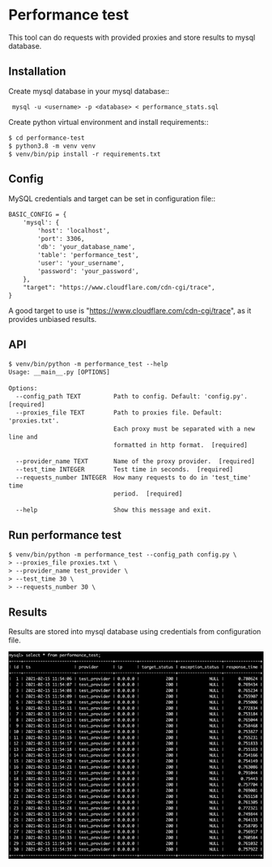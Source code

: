 # Performance test

This tool can do requests with provided proxies and store results to mysql database.

## Installation

Create mysql database in your mysql database::

     mysql -u <username> -p <database> < performance_stats.sql
     
Create python virtual environment and install requirements::

    $ cd performance-test
    $ python3.8 -m venv venv
    $ venv/bin/pip install -r requirements.txt
    
## Config

MySQL credentials and target can be set in configuration file::

    BASIC_CONFIG = {
        'mysql': {
            'host': 'localhost',
            'port': 3306,
            'db': 'your_database_name',
            'table': 'performance_test',
            'user': 'your_username',
            'password': 'your_password',
        },
        "target": "https://www.cloudflare.com/cdn-cgi/trace",
    }

A good target to use is "https://www.cloudflare.com/cdn-cgi/trace", as it provides unbiased results.

## API

    $ venv/bin/python -m performance_test --help                                                                                      
    Usage: __main__.py [OPTIONS]
    
    Options:
      --config_path TEXT         Path to config. Default: 'config.py'.  [required]
      --proxies_file TEXT        Path to proxies file. Default: 'proxies.txt'.
                                 Each proxy must be separated with a new line and
                                 formatted in http format.  [required]
    
      --provider_name TEXT       Name of the proxy provider.  [required]
      --test_time INTEGER        Test time in seconds.  [required]
      --requests_number INTEGER  How many requests to do in 'test_time' time
                                 period.  [required]
    
      --help                     Show this message and exit.

## Run performance test

    $ venv/bin/python -m performance_test --config_path config.py \                                                                   
    > --proxies_file proxies.txt \
    > --provider_name test_provider \
    > --test_time 30 \
    > --requests_number 30 \
 
## Results

Results are stored into mysql database using credentials from configuration file.

![alt text](images/mysql_results.png "load test results")
